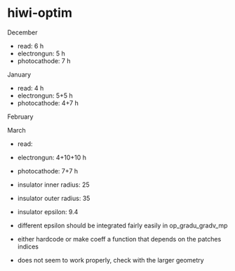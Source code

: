 # hiwi-optim

December
- read: 6 h
- electrongun: 5 h
- photocathode: 7 h

January
- read: 4 h
- electrongun: 5+5 h
- photocathode: 4+7 h

February

March
- read:
- electrongun: 4+10+10 h
- photocathode: 7+7 h


- insulator inner radius: 25
- insulator outer radius: 35
- insulator epsilon: 9.4

- different epsilon should be integrated fairly easily in op_gradu_gradv_mp 
- either hardcode or make coeff a function that depends on the patches indices
- does not seem to work properly, check with the larger geometry

